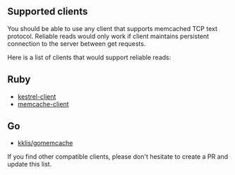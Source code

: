 ## Supported clients

You should be able to use any client that supports memcached TCP text protocol.
Reliable reads would only work if client maintains persistent connection to the server
between get requests.

Here is a list of clients that would support reliable reads:

## Ruby
- [kestrel-client](https://github.com/twitter/kestrel-client)
- [memcache-client](https://github.com/mperham/memcache-client)

## Go
- [kklis/gomemcache](https://github.com/kklis/gomemcache)

If you find other compatible clients,
please don't hesitate to create a PR and update this list.
